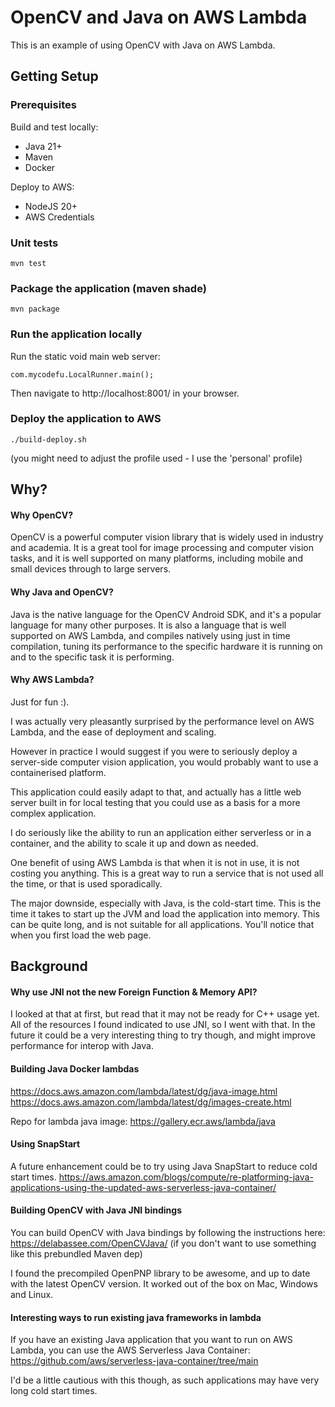 # OpenCV and Java on AWS Lambda
This is an example of using OpenCV with Java on AWS Lambda.

## Getting Setup

### Prerequisites
Build and test locally:
- Java 21+
- Maven
- Docker

Deploy to AWS:
- NodeJS 20+
- AWS Credentials

### Unit tests
```shell
mvn test
```

### Package the application (maven shade)
```shell
mvn package
```

### Run the application locally
Run the static void main web server:
```
com.mycodefu.LocalRunner.main();
```
Then navigate to http://localhost:8001/ in your browser.

### Deploy the application to AWS
```shell
./build-deploy.sh
```
(you might need to adjust the profile used - I use the 'personal' profile)

## Why?
#### Why OpenCV?
OpenCV is a powerful computer vision library that is widely used
in industry and academia. It is a great tool for image processing
and computer vision tasks, and it is well supported on many
platforms, including mobile and small devices through to large 
servers.

#### Why Java and OpenCV?
Java is the native language for the OpenCV Android SDK, and it's a
popular language for many other purposes.
It is also a language that is well supported on AWS Lambda, and
compiles natively using just in time compilation, tuning its
performance to the specific hardware it is running on and to 
the specific task it is performing.

#### Why AWS Lambda?
Just for fun :). 

I was actually very pleasantly surprised by the performance level
on AWS Lambda, and the ease of deployment and scaling.

However in practice I would suggest if you were to seriously deploy
a server-side computer vision application, you would probably want 
to use a containerised platform.

This application could easily adapt to that, and actually has a little
web server built in for local testing that you could use as a basis
for a more complex application.

I do seriously like the ability to run an application either serverless 
or in a container, and the ability to scale it up and down as needed.

One benefit of using AWS Lambda is that when it is not in use, it
is not costing you anything. This is a great way to run a service
that is not used all the time, or that is used sporadically.

The major downside, especially with Java, is the cold-start time.
This is the time it takes to start up the JVM and load the application
into memory. This can be quite long, and is not suitable for all
applications. You'll notice that when you first load the web page.

## Background
#### Why use JNI not the new Foreign Function & Memory API?
I looked at that at first, but read that it may not be ready for C++
usage yet. 
All of the resources I found indicated to use JNI, so I went with that.
In the future it could be a very interesting thing to try though,
and might improve performance for interop with Java.

#### Building Java Docker lambdas
https://docs.aws.amazon.com/lambda/latest/dg/java-image.html
https://docs.aws.amazon.com/lambda/latest/dg/images-create.html

Repo for lambda java image:
https://gallery.ecr.aws/lambda/java

#### Using SnapStart
A future enhancement could be to try using Java SnapStart to reduce cold start times. 
https://aws.amazon.com/blogs/compute/re-platforming-java-applications-using-the-updated-aws-serverless-java-container/

#### Building OpenCV with Java JNI bindings
You can build OpenCV with Java bindings by following the instructions here:
https://delabassee.com/OpenCVJava/
(if you don't want to use something like this prebundled Maven dep)

I found the precompiled OpenPNP library to be awesome, and up to date with the latest OpenCV version.
It worked out of the box on Mac, Windows and Linux.

#### Interesting ways to run existing java frameworks in lambda
If you have an existing Java application that you want to run on AWS Lambda, you can use the AWS Serverless Java Container:
https://github.com/aws/serverless-java-container/tree/main

I'd be a little cautious with this though, as such applications may have very long cold start times.